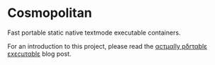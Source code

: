 # Cosmopolitan

Fast portable static native textmode executable containers.

For an introduction to this project, please read the <a
href="https://justine.storage.googleapis.com/ape.html">αcτµαlly pδrταblε
εxεcµταblε</a> blog post.
